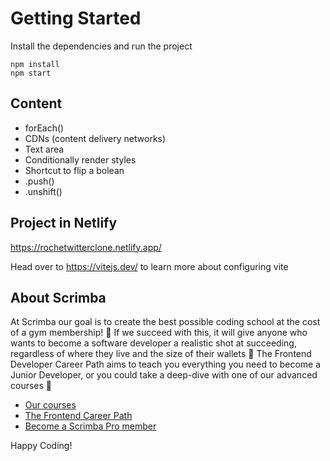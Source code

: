# Getting Started
Install the dependencies and run the project
```
npm install
npm start
```

## Content
  - forEach()
  - CDNs (content delivery networks)
  - Text area
  - Conditionally render styles
  - Shortcut to flip a bolean
  - .push()
  - .unshift()

## Project in Netlify
https://rochetwitterclone.netlify.app/

Head over to https://vitejs.dev/ to learn more about configuring vite
## About Scrimba

At Scrimba our goal is to create the best possible coding school at the cost of a gym membership! 💜
If we succeed with this, it will give anyone who wants to become a software developer a realistic shot at succeeding, regardless of where they live and the size of their wallets 🎉
The Frontend Developer Career Path aims to teach you everything you need to become a Junior Developer, or you could take a deep-dive with one of our advanced courses 🚀

- [Our courses](https://scrimba.com/allcourses)
- [The Frontend Career Path](https://scrimba.com/learn/frontend)
- [Become a Scrimba Pro member](https://scrimba.com/pricing)

Happy Coding!